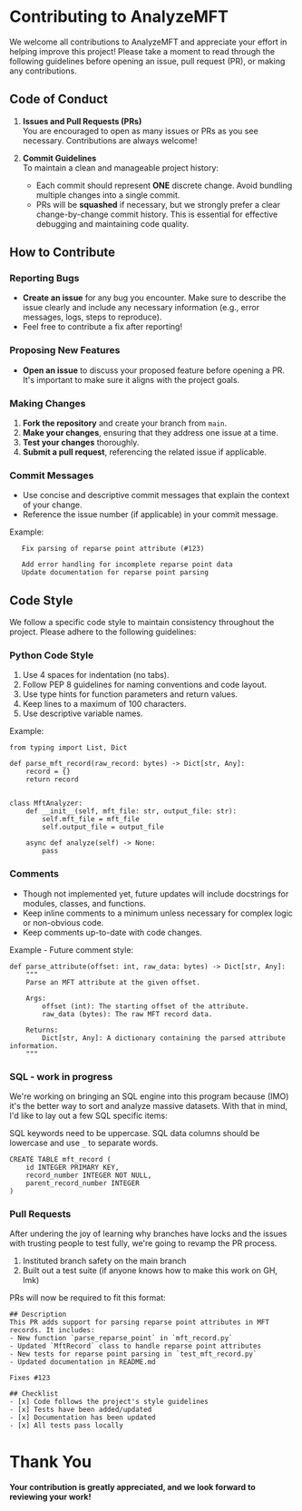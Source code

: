 # Contributing to AnalyzeMFT

We welcome all contributions to AnalyzeMFT and appreciate your effort in helping improve this project! Please take a moment to read through the following guidelines before opening an issue, pull request (PR), or making any contributions.

## Code of Conduct

1. **Issues and Pull Requests (PRs)**  
   You are encouraged to open as many issues or PRs as you see necessary. Contributions are always welcome!
   
2. **Commit Guidelines**  
   To maintain a clean and manageable project history:
   - Each commit should represent **ONE** discrete change. Avoid bundling multiple changes into a single commit.
   - PRs will be **squashed** if necessary, but we strongly prefer a clear change-by-change commit history. This is essential for effective debugging and maintaining code quality.

## How to Contribute

### Reporting Bugs

- **Create an issue** for any bug you encounter. Make sure to describe the issue clearly and include any necessary information (e.g., error messages, logs, steps to reproduce).
- Feel free to contribute a fix after reporting!

### Proposing New Features

- **Open an issue** to discuss your proposed feature before opening a PR. It's important to make sure it aligns with the project goals.

### Making Changes

1. **Fork the repository** and create your branch from `main`.
2. **Make your changes**, ensuring that they address one issue at a time.
3. **Test your changes** thoroughly.
4. **Submit a pull request**, referencing the related issue if applicable.

### Commit Messages

- Use concise and descriptive commit messages that explain the context of your change.
- Reference the issue number (if applicable) in your commit message.

Example:
```
   Fix parsing of reparse point attribute (#123)

   Add error handling for incomplete reparse point data
   Update documentation for reparse point parsing
```

## Code Style

We follow a specific code style to maintain consistency throughout the project. Please adhere to the following guidelines:

### Python Code Style

1. Use 4 spaces for indentation (no tabs).
2. Follow PEP 8 guidelines for naming conventions and code layout.
3. Use type hints for function parameters and return values.
4. Keep lines to a maximum of 100 characters.
5. Use descriptive variable names.

Example:

```
from typing import List, Dict

def parse_mft_record(raw_record: bytes) -> Dict[str, Any]:
    record = {}
    return record


class MftAnalyzer:
    def __init__(self, mft_file: str, output_file: str):
        self.mft_file = mft_file
        self.output_file = output_file

    async def analyze(self) -> None:
        pass
```

### Comments

- Though not implemented yet, future updates will include docstrings for modules, classes, and functions.
- Keep inline comments to a minimum unless necessary for complex logic or non-obvious code.
- Keep comments up-to-date with code changes.

Example - Future comment style:

```
def parse_attribute(offset: int, raw_data: bytes) -> Dict[str, Any]:
    """
    Parse an MFT attribute at the given offset.

    Args:
        offset (int): The starting offset of the attribute.
        raw_data (bytes): The raw MFT record data.

    Returns:
        Dict[str, Any]: A dictionary containing the parsed attribute information.
    """
```

### SQL - work in progress

We're working on bringing an SQL engine into this program because (IMO) it's the better way to sort and analyze massive datasets. With that in mind, I'd like to lay out a few SQL specific items:

SQL keywords need to be uppercase.
SQL data columns should be lowercase and use `_` to separate words. 

```
CREATE TABLE mft_record (
    id INTEGER PRIMARY KEY,
    record_number INTEGER NOT NULL,
    parent_record_number INTEGER
)
```

### Pull Requests 

After undering the joy of learning why branches have locks and the issues with trusting people to test fully, we're going to revamp the PR process. 

1. Instituted branch safety on the main branch
2. Built out a test suite (if anyone knows how to make this work on GH, lmk)

PRs will now be required to fit this format:

```
## Description
This PR adds support for parsing reparse point attributes in MFT records. It includes:
- New function `parse_reparse_point` in `mft_record.py`
- Updated `MftRecord` class to handle reparse point attributes
- New tests for reparse point parsing in `test_mft_record.py`
- Updated documentation in README.md

Fixes #123

## Checklist
- [x] Code follows the project's style guidelines
- [x] Tests have been added/updated
- [x] Documentation has been updated
- [x] All tests pass locally
```

# Thank You
#### Your contribution is greatly appreciated, and we look forward to reviewing your work!

